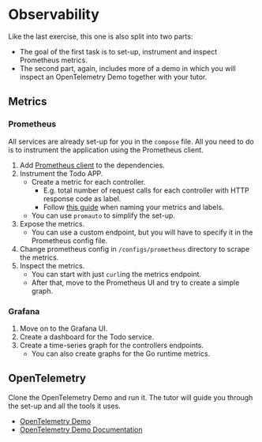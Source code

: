 # Observability

Like the last exercise, this one is also split into two parts:
- The goal of the first task is to set-up, instrument and inspect Prometheus metrics.
- The second part, again, includes more of a demo in which you will inspect an OpenTelemetry Demo together with your tutor.

## Metrics

### Prometheus

All services are already set-up for you in the `compose` file. All you need to do is to instrument the application using the Prometheus client.

1. Add [Prometheus client](https://github.com/prometheus/client_golang) to the dependencies.
2. Instrument the Todo APP.
    - Create a metric for each controller.
        - E.g. total number of request calls for each controller with HTTP response code as label.
        - Follow [this guide](https://prometheus.io/docs/practices/naming/) when naming your metrics and labels.
    - You can use `promauto` to simplify the set-up.
3. Expose the metrics.
    - You can use a custom endpoint, but you will have to specify it in the Prometheus config file.
4. Change prometheus config in `/configs/prometheus` directory to scrape the metrics.
5. Inspect the metrics.
    - You can start with just `curl`ing the metrics endpoint.
    - After that, move to the Prometheus UI and try to create a simple graph.

### Grafana

1. Move on to the Grafana UI.
2. Create a dashboard for the Todo service.
3. Create a time-series graph for the controllers endpoints.
    - You can also create graphs for the Go runtime metrics.

## OpenTelemetry

Clone the OpenTelemetry Demo and run it. The tutor will guide you through the set-up and all the tools it uses.
- [OpenTelemetry Demo](https://github.com/open-telemetry/opentelemetry-demo)
- [OpenTelemetry Demo Documentation](https://opentelemetry.io/docs/demo/)
